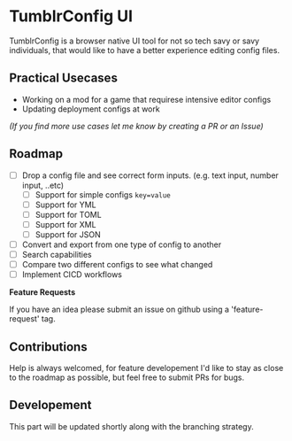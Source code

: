 # TumblrConfig UI

TumblrConfig is a browser native UI tool for not so tech savy or savy individuals, that would like to have a better experience editing config files.

## Practical Usecases

- Working on a mod for a game that requirese intensive editor configs
- Updating deployment configs at work

*(If you find more use cases let me know by creating a PR or an Issue)*

## Roadmap

- [ ] Drop a config file and see correct form inputs. (e.g. text input, number input, ..etc)
  - [ ] Support for simple configs `key=value`
  - [ ] Support for YML
  - [ ] Support for TOML
  - [ ] Support for XML
  - [ ] Support for JSON
- [ ] Convert and export from one type of config to another
- [ ] Search capabilities
- [ ] Compare two different configs to see what changed
- [ ] Implement CICD workflows

__Feature Requests__

If you have an idea please submit an issue on github using a 'feature-request' tag.

## Contributions

Help is always welcomed, for feature developement I'd like to stay as close to the roadmap as possible, but feel free to submit PRs for bugs.

## Developement

This part will be updated shortly along with the branching strategy.


